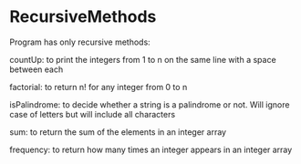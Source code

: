 # RecursiveMethods
Program has only recursive methods:

countUp: to print the integers from 1 to n on the same line with a space between each 

factorial: to return n! for any integer from 0 to n

isPalindrome: to decide whether a string is a palindrome or not. Will ignore case of letters but will include all characters

sum: to return the sum of the elements in an integer array

frequency: to return how many times an integer appears in an integer array


